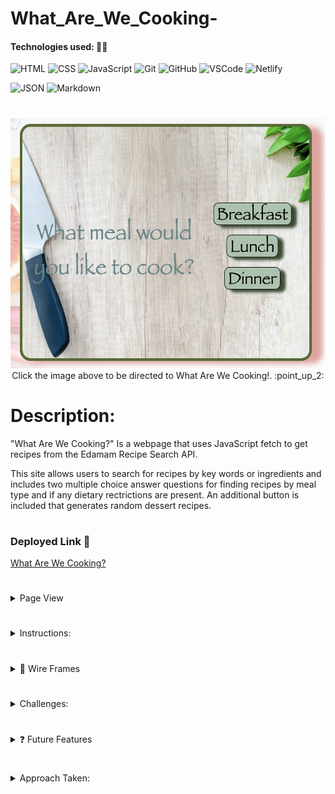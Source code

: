 # What_Are_We_Cooking-
#### Technologies used: 👩‍💻
![HTML](https://img.shields.io/badge/HTML5-E34F26?style=for-the-badge&logo=html5&logoColor=white)
![CSS](https://img.shields.io/badge/CSS-239120?&style=for-the-badge&logo=css3&logoColor=white)
![JavaScript](https://img.shields.io/badge/JavaScript-323330?style=for-the-badge&logo=javascript&logoColor=F7DF1E)
![Git](https://img.shields.io/badge/git-%23F05033.svg?style=for-the-badge&logo=git&logoColor=white)
![GitHub](https://img.shields.io/badge/GitHub-100000?style=for-the-badge&logo=github&logoColor=white)
![VSCode](https://img.shields.io/badge/VSCode-0078D4?style=for-the-badge&logo=visual%20studio%20code&logoColor=white)
![Netlify](https://img.shields.io/badge/Netlify-00C7B7?style=for-the-badge&logo=netlify&logoColor=white)
<!-- ![Netlify](https://img.shields.io/badge/netlify-%23000000.svg?style=for-the-badge&logo=netlify&logoColor=#00C7B7) -->
![JSON](https://img.shields.io/badge/json-5E5C5C?style=for-the-badge&logo=json&logoColor=white)
![Markdown](https://img.shields.io/badge/markdown-%23000000.svg?style=for-the-badge&logo=markdown&logoColor=white)

#

<div align="center">
<a href="https://what-are-we-cooking.netlify.app/"><img src="/Other Files/ModalPrev.png" height="400"></a>
</div>

<div align="center">
Click the image above to be directed to What Are We Cooking!. :point_up_2:
</div>

#


# Description: 
"What Are We Cooking?" Is a webpage that uses JavaScript fetch to get recipes from the Edamam Recipe Search API. 
 
This site allows users to search for recipes by key words or ingredients and includes two multiple choice answer questions for finding recipes by meal type and if any dietary rectrictions are present. An additional button is included that generates random dessert recipes. 
#

### Deployed Link 🔗
<a href="https://what-are-we-cooking.netlify.app"> What Are We Cooking?</a> 

#

<details>
<summary>Page View </summary>
<img src="/Other Files/pagePrev.png" alt="Website preview image">
</details>

#
  
<details> 
<summary>Instructions:</summary>
👉 In order to navigate to the webpage, click on the page image above. 
 <br>
👉 To search for recipes by <span text-decoration = 'bold'> key words or by ingredient </span>, the user must click on the Search By Keyword or Ingredient button. An input field will apear where the keyword or ingredient are inserted with a submit button below it. After hitting submit, the recipes will populate the page and the user can scroll through to search for one they like. In order to view the whole recipe, users must select the link that will take them to the recipes webpage. 
 <br>
👉 To get a random list of <span text-decoration = 'bold'>dessert recipies </span>, the user can press the "What's for Dessert?" button. It will populate the page with a selection of dessert recipe links and images, similar to the previous search by buttons. 
 <br>
👉 The middle modal includes a mulitple choice question to search for different meal types: breakfast, lunch or dinner. After one is selected, another modal asks if the user have any dietary restrictions such as: dairy-free, gluten-free, vegan, etc.... After selection, the page will populate with random recipes according to the users selections. 
<br>
👉 To go back (reset the page), the user can select any of the back buttons present on the page after clicking a button. 
<br>
👉 The bottom of the page includes a carousel of images from different recipes included in the the Edamam Recipe API. The user can view the next or the previous image by using the forward and back arrow buttons on each side of the carousel. 
<br>
👉 Lastly, there is a button in the bottom left hand corner "How to Burn that Energy" which, takes the user to another page that will allow them to view  random workouts to burn the energy off. 
</details>

#

<details>
 <summary> 🎨 Wire Frames </summary>
   <details> 
    <summary> ✏️ What Are We Cooking? page</summary>
        <img src="/Other Files/WhatAreWeCookingWireframe.png">
   </details>
   <details>
      <summary> ✏️ Future Feature: How to Burn that Energy? Page</summary>
          <img src="/Other Files/burnEnergyWireframe.png">
   </details>
</details>

#

<details> 
 <summary> Challenges: </summary>
 Descriptions of any unsolved problems or major hurdles that were overcome. 
 <ul>
  <li> The formatting of the page has been a bit of a struggle for me. I would like to have the results from all buttons to display in the middle of the page but I can't seem to get them to move to the center for the 3 buttons on the left side of the screen. I also have not been able to style the results images or links to the recipes. </li>
  <li> Responsive design: especially on larger screens, needs more work. I struggled with this. I started with mobile first design. I would like the information to all stay in the middle of the page when the page gets larger. </li>
  <li> One challenge I overcame invovled fetching from the API and making it work with the DOM. Everytime I got one button working, it would break my code somewhere else. </li>
  <li> Another challenge I overcame was fixing the back buttons so that the page was completely reset. The styling of the page was a little wonky at first and the button would not apear again after it had been clicked once.</li>
  <li> The formatting of the carousel was a challenge for me. I had trouble with the placement of the previous and next buttons. </li>
  <li>The page's CSS looks completely different on Safari compared to Chrome so currently this app is only styled for Chrome. </li>
 </ul>
</details>

#

<details> 
 <summary> ❓ Future Features </summary>
  Next steps planned: 
 <ul>
  <li> Fixes to above unsolved problems. </li>
  <li> Fix the syling of the page and make it look nicer (changing colors and design). </li>
  <li> Add captions on hover to the carousel. </li>
  <li> Make the "How are we going to burn that energy?" button direct the user to a new page where it will generate a random workout. I was thinking of just coding this in another file/ or same file and using a function to randomize the workouts and choose one based on the input from the user.</li>
  <li> Add CSS transitions and animations. </li>
  <li> Another complex user interface module: tooltips.</li>
  
 </ul>
</details>

#
<details> 
<summary>Approach Taken:</summary>
👉 I started by adding in HTML and some CSS. Then created the carousel. 
<br>
👉 I then went back and forth through HTML, CSS, and JavaScript creating buttons and functionality. 
<br>
👉 Lastly, I finished off by adjusting CSS styling for responsive design. 
</details>

#



